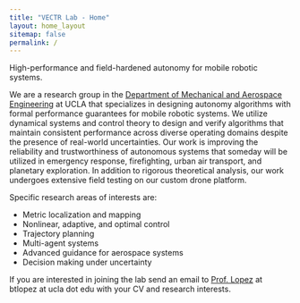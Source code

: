 ```yaml
---
title: "VECTR Lab - Home"
layout: home_layout
sitemap: false
permalink: /
---
```


<p class="lead">
  High-performance and field-hardened autonomy for mobile robotic systems.
</p>

We are a research group in the [Department of Mechanical and Aerospace Engineering](https://www.mae.ucla.edu) at UCLA that specializes in designing autonomy algorithms with formal performance guarantees for mobile robotic systems. We utilize dynamical systems and control theory to design and verify algorithms that maintain consistent performance across diverse operating domains despite the presence of real-world uncertainties. Our work is improving the reliability and trustworthiness of autonomous systems that someday will be utilized in emergency response, firefighting, urban air transport, and planetary exploration. In addition to rigorous theoretical analysis, our work undergoes extensive field testing on our custom drone platform.

Specific research areas of interests are:
<ul>
  <li>Metric localization and mapping</li>
  <li>Nonlinear, adaptive, and optimal control</li>
  <li>Trajectory planning</li>
  <li>Multi-agent systems</li>
  <li>Advanced guidance for aerospace systems</li>
  <li>Decision making under uncertainty</li>
</ul>

If you are interested in joining the lab send an email to [Prof. Lopez](https://btlopez.github.io)  at btlopez at ucla dot edu with your CV and research interests.
